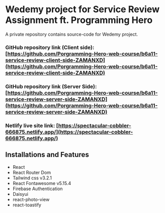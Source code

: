# Wedemy project for Service Review Assignment ft. Programming Hero

A private repository contains source-code for Wedemy project.

### GitHub repository link (Client side): [https://github.com/Porgramming-Hero-web-course/b6a11-service-review-client-side-ZAMANXD](https://github.com/Porgramming-Hero-web-course/b6a11-service-review-client-side-ZAMANXD)

### GitHub repository link (Server Side): [https://github.com/Porgramming-Hero-web-course/b6a11-service-review-server-side-ZAMANXD](https://github.com/Porgramming-Hero-web-course/b6a11-service-review-server-side-ZAMANXD)

### Netlify live site link: [https://spectacular-cobbler-666875.netlify.app/](https://spectacular-cobbler-666875.netlify.app/)

## Installations and Features

<ul>
    <li>React</li>
    <li>React Router Dom</li>
    <li>Tailwind css v3.2.1</li>
    <li>React Fontawesome v5.15.4</li>
    <li>Firebase Authentication</li>
    <li>Daisyui</li>
    <li>react-photo-view</li>
    <li>react-toastify</li>
</ul>
